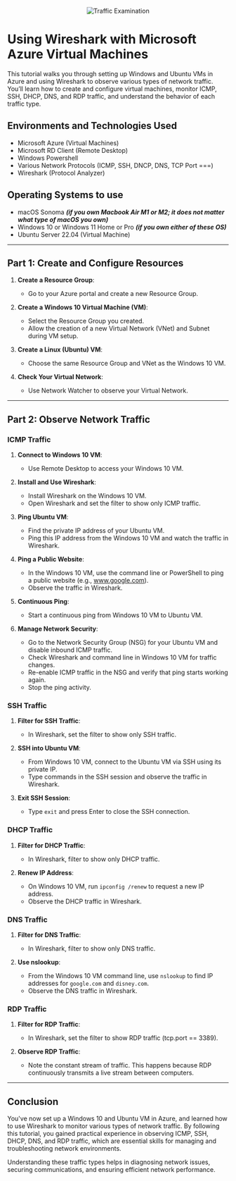 <p align="center">
<img src="https://i.imgur.com/Ua7udoS.png" alt="Traffic Examination"/>
</p>

<h1>Using Wireshark with Microsoft Azure Virtual Machines</h1>
<p>This tutorial walks you through setting up Windows and Ubuntu VMs in Azure and using Wireshark to observe various types of network traffic. You’ll learn how to create and configure virtual machines, monitor ICMP, SSH, DHCP, DNS, and RDP traffic, and understand the behavior of each traffic type.</p>

<h2>Environments and Technologies Used</h2>

- Microsoft Azure (Virtual Machines)
- Microsoft RD Client (Remote Desktop)
- Windows Powershell
- Various Network Protocols (ICMP, SSH, DNCP, DNS, TCP Port ===)
- Wireshark (Protocol Analyzer)

<h2>Operating Systems to use</h2>

- macOS Sonoma ***(if you own Macbook Air M1 or M2; it does not matter what type of macOS you own)***
- Windows 10 or Windows 11 Home or Pro ***(if you own either of these OS)***
- Ubuntu Server 22.04 (Virtual Machine)

-----

## Part 1: Create and Configure Resources

1. **Create a Resource Group**:
   - Go to your Azure portal and create a new Resource Group.

2. **Create a Windows 10 Virtual Machine (VM)**:
   - Select the Resource Group you created.
   - Allow the creation of a new Virtual Network (VNet) and Subnet during VM setup.

3. **Create a Linux (Ubuntu) VM**:
   - Choose the same Resource Group and VNet as the Windows 10 VM.

4. **Check Your Virtual Network**:
   - Use Network Watcher to observe your Virtual Network.
  
-----

## Part 2: Observe Network Traffic

### ICMP Traffic

1. **Connect to Windows 10 VM**:
   - Use Remote Desktop to access your Windows 10 VM.

2. **Install and Use Wireshark**:
   - Install Wireshark on the Windows 10 VM.
   - Open Wireshark and set the filter to show only ICMP traffic.

3. **Ping Ubuntu VM**:
   - Find the private IP address of your Ubuntu VM.
   - Ping this IP address from the Windows 10 VM and watch the traffic in Wireshark.

4. **Ping a Public Website**:
   - In the Windows 10 VM, use the command line or PowerShell to ping a public website (e.g., www.google.com).
   - Observe the traffic in Wireshark.

5. **Continuous Ping**:
   - Start a continuous ping from Windows 10 VM to Ubuntu VM.

6. **Manage Network Security**:
   - Go to the Network Security Group (NSG) for your Ubuntu VM and disable inbound ICMP traffic.
   - Check Wireshark and command line in Windows 10 VM for traffic changes.
   - Re-enable ICMP traffic in the NSG and verify that ping starts working again.
   - Stop the ping activity.

### SSH Traffic

1. **Filter for SSH Traffic**:
   - In Wireshark, set the filter to show only SSH traffic.

2. **SSH into Ubuntu VM**:
   - From Windows 10 VM, connect to the Ubuntu VM via SSH using its private IP.
   - Type commands in the SSH session and observe the traffic in Wireshark.

3. **Exit SSH Session**:
   - Type `exit` and press Enter to close the SSH connection.

### DHCP Traffic

1. **Filter for DHCP Traffic**:
   - In Wireshark, filter to show only DHCP traffic.

2. **Renew IP Address**:
   - On Windows 10 VM, run `ipconfig /renew` to request a new IP address.
   - Observe the DHCP traffic in Wireshark.

### DNS Traffic

1. **Filter for DNS Traffic**:
   - In Wireshark, filter to show only DNS traffic.

2. **Use nslookup**:
   - From the Windows 10 VM command line, use `nslookup` to find IP addresses for `google.com` and `disney.com`.
   - Observe the DNS traffic in Wireshark.

### RDP Traffic

1. **Filter for RDP Traffic**:
   - In Wireshark, set the filter to show RDP traffic (tcp.port == 3389).

2. **Observe RDP Traffic**:
   - Note the constant stream of traffic. This happens because RDP continuously transmits a live stream between computers.
  
-----

## Conclusion

You've now set up a Windows 10 and Ubuntu VM in Azure, and learned how to use Wireshark to monitor various types of network traffic. By following this tutorial, you gained practical experience in observing ICMP, SSH, DHCP, DNS, and RDP traffic, which are essential skills for managing and troubleshooting network environments.

Understanding these traffic types helps in diagnosing network issues, securing communications, and ensuring efficient network performance.

